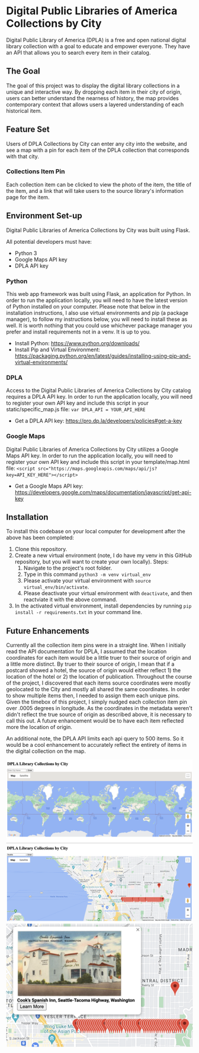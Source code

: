 # Digital Public Libraries of America Collections by City
Digital Public Library of America (DPLA) is a free and open national digital library collection with a goal to educate and empower everyone.  They have an API that allows you to search every item in their catalog.

## The Goal
The goal of this project was to display the digital library collections in a unique and interactive way.  By dropping each item in their city of origin, users can better understand the nearness of history, the map provides contemporary context that allows users a layered understanding of each historical item.

## Feature Set
Users of DPLA Collections by City can enter any city into the website, and see a map with a pin for each item of the DPLA collection that corresponds with that city.

### Collections Item Pin
Each collection item can be clicked to view the photo of the item, the title of the item, and a link that will take users to the source library's information page for the item.

## Environment Set-up
Digital Public Libraries of America Collections by City was built using Flask.

All potential developers must have:
 - Python 3 
 - Google Maps API key
 - DPLA API key

### Python
This web app framework was built using Flask, an application for Python.  In order to run the application locally, you will need to have the latest version of Python installed on your computer.  Please note that below in the installation instructions, I also use virtual environments and pip (a package manager), to follow my instructions below, you will need to install these as well. It is worth nothing that you could use whichever package manager you prefer and install requirements not in a venv.  It is up to you.

- Install Python: https://www.python.org/downloads/ 
- Install Pip and Virtual Environment: https://packaging.python.org/en/latest/guides/installing-using-pip-and-virtual-environments/

### DPLA
Access to the Digital Public Libraries of America Collections by City catalog requires a DPLA API key.  In order to run the application locally, you will need to register your own API key and include this script in your static/specific_map.js file:
​​ 
`var DPLA_API = YOUR_API_HERE`
 
- Get a DPLA API key: https://pro.dp.la/developers/policies#get-a-key 

### Google Maps
Digital Public Libraries of America Collections by City utilizes a Google Maps API key.  In order to run the application locally, you will need to register your own API key and include this script in your template/map.html file:
​​ 
`<script src="https://maps.googleapis.com/maps/api/js?key=API_KEY_HERE"></script>`
 
- Get a Google Maps API key: https://developers.google.com/maps/documentation/javascript/get-api-key 


## Installation
To install this codebase on your local computer for development after the above has been completed:
1. Clone this repository.
2. Create a new virtual environment (note, I do have my venv in this GitHub repository, but you will want to create your own locally). Steps:
   1. Navigate to the project's root folder.
   2. Type in this command `python3 -m venv virtual_env`
   3. Please activate your virtual environment with `source virtual_env/bin/activate`.
   4. Please deactivate your virtual environment with `deactivate`, and then reactviate it with the above command.
3. In the activated virtual environment, install dependencies by running `pip install -r requirements.txt` in your command line.

## Future Enhancements
Currently all the collection item pins were in a straight line.  When I initially read the API documentation for DPLA, I assumed that the location coordinates for each item would be a little truer to their source of origin and a little more distinct.  By truer to their source of origin, I mean that if a postcard showed a hotel, the source of origin would either reflect 1) the location of the hotel or 2) the location of publication. Throughout the course of the project, I discovered that each items source coordinates were mostly geolocated to the City and mostly all shared the same coordinates.  In order to show multiple items then, I needed to assign them each unique pins.  Given the timebox of this project, I simply nudged each collection item pin over .0005 degrees in longitude.  As the coordinates in the metadata weren't didn't reflect the true source of origin as described above, it is necessary to call this out. A future enhancement would be to have each item reflected more the location of origin.

An additional note, the DPLA API limits each api query to 500 items.  So it would be a cool enhancement to accurately reflect the entirety of items in the digital collection on the map. 

![login screen](images/main_page.png)
![registration page](images/specific_city.png)
![main navigation page](images/specific_city_with_info_window.png)